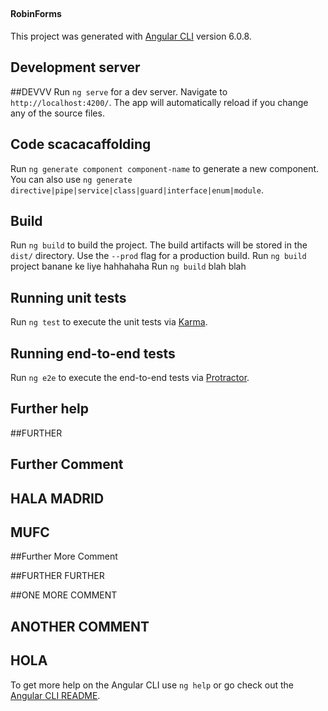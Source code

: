 ##
#### RobinForms

This project was generated with [Angular CLI](https://github.com/angular/angular-cli) version 6.0.8.

## Development server
##DEVVV
Run `ng serve` for a dev server. Navigate to `http://localhost:4200/`. The app will automatically reload if you change any of the source files.

## Code scacacaffolding

Run `ng generate component component-name` to generate a new component. You can also use `ng generate directive|pipe|service|class|guard|interface|enum|module`.

## Build

Run `ng build` to build the project. The build artifacts will be stored in the `dist/` directory. Use the `--prod` flag for a production build.
Run `ng build` project banane ke liye hahhahaha
Run `ng build` blah blah
## Running unit tests

Run `ng test` to execute the unit tests via [Karma](https://karma-runner.github.io).

## Running end-to-end tests

Run `ng e2e` to execute the end-to-end tests via [Protractor](http://www.protractortest.org/).

## Further help
##FURTHER

## Further Comment
## HALA MADRID
## MUFC
##Further More Comment

##FURTHER FURTHER

##ONE MORE COMMENT

## ANOTHER COMMENT

## HOLA
To get more help on the Angular CLI use `ng help` or go check out the [Angular CLI README](https://github.com/angular/angular-cli/blob/master/README.md).
